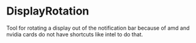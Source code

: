 # DisplayRotation
Tool for rotating a display out of the notification bar because of amd and nvidia cards do not have shortcuts like intel to do that.
